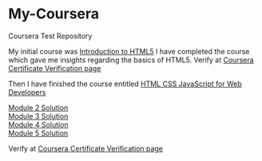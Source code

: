 # My-Coursera
Coursera Test Repository

My initial course was [Introduction to HTML5](https://www.coursera.org/learn/html)
I have completed the course which gave me insights regarding the basics of HTML5.
Verify at [Coursera Certificate Verification page](https://www.coursera.org/account/accomplishments/verify/HJE4QKDYA5YZ)  


Then I have finished the course entitled [HTML CSS JavaScript for Web Developers](https://www.coursera.org/learn/html-css-javascript-for-web-developers)  

[Module 2 Solution](https://arpanpal99.github.io/My-Coursera/Module_2_Assignment/)  
[Module 3 Solution](https://arpanpal99.github.io/My-Coursera/Module_3_Assignment/)  
[Module 4 Solution](https://arpanpal99.github.io/My-Coursera/Module_4_Assignment/)  
[Module 5 Solution](https://arpanpal99.github.io/My-Coursera/Module_5_Assignment/)  

Verify at [Coursera Certificate Verification page](https://www.coursera.org/account/accomplishments/verify/WMYB9PU2TBD2)  
